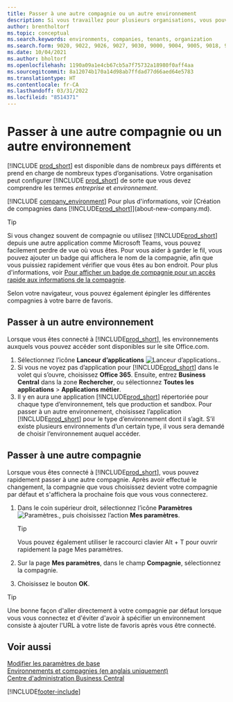 ```yaml
---
title: Passer à une autre compagnie ou un autre environnement
description: Si vous travaillez pour plusieurs organisations, vous pouvez rapidement passer d'un environnement et d'une compagnie à l'autre.
author: brentholtorf
ms.topic: conceptual
ms.search.keywords: environments, companies, tenants, organization
ms.search.form: 9020, 9022, 9026, 9027, 9030, 9000, 9004, 9005, 9018, 9006, 9007, 9010, 9016, 9017
ms.date: 10/04/2021
ms.author: bholtorf
ms.openlocfilehash: 1190a09a1e4cb67cb5a7f75732a18980f0aff4aa
ms.sourcegitcommit: 8a12074b170a14d98ab7ffdad77d66aed64e5783
ms.translationtype: HT
ms.contentlocale: fr-CA
ms.lasthandoff: 03/31/2022
ms.locfileid: "8514371"
---
```

# <a name="switching-to-another-company-or-environment"></a>Passer à une autre compagnie ou un autre environnement

[!INCLUDE [prod_short](includes/prod_short.md)] est disponible dans de nombreux pays différents et prend en charge de nombreux types d’organisations. Votre organisation peut configurer [!INCLUDE [prod_short](includes/prod_short.md)] de sorte que vous devez comprendre les termes *entreprise* et *environnement*.  

[!INCLUDE [company_environment](includes/company_environment.md)] Pour plus d'informations, voir [Création de compagnies dans [!INCLUDE[prod_short](includes/prod_short.md)]](about-new-company.md).  

> [!TIP]
> Si vous changez souvent de compagnie ou utilisez [!INCLUDE[prod_short](includes/prod_short.md)] depuis une autre application comme Microsoft Teams, vous pouvez facilement perdre de vue où vous êtes. Pour vous aider à garder le fil, vous pouvez ajouter un badge qui affichera le nom de la compagnie, afin que vous puissiez rapidement vérifier que vous êtes au bon endroit. Pour plus d'informations, voir [Pour afficher un badge de compagnie pour un accès rapide aux informations de la compagnie](ui-change-basic-settings.md#badge).

Selon votre navigateur, vous pouvez également épingler les différentes compagnies à votre barre de favoris.  

## <a name="switch-to-another-environment"></a>Passer à un autre environnement

Lorsque vous êtes connecté à [!INCLUDE[prod_short](includes/prod_short.md)], les environnements auxquels vous pouvez accéder sont disponibles sur le site Office.com.  

1. Sélectionnez l’icône **Lanceur d’applications** ![Lanceur d’applications.](media/app-launcher-icon.png "Le lanceur d'applications donne accès à plus de fonctionnalités").
2. Si vous ne voyez pas d’application pour [!INCLUDE[prod_short](includes/prod_short.md)] dans le volet qui s’ouvre, choisissez **Office 365**. Ensuite, entrez **Business Central** dans la zone **Rechercher**, ou sélectionnez **Toutes les applications** > **Applications métier**.  
3. Il y en aura une application [!INCLUDE[prod_short](includes/prod_short.md)] répertoriée pour chaque type d’environnement, tels que production et sandbox. Pour passer à un autre environnement, choisissez l’application [!INCLUDE[prod_short](includes/prod_short.md)] pour le type d’environnement dont il s’agit. S’il existe plusieurs environnements d’un certain type, il vous sera demandé de choisir l’environnement auquel accéder.

<!--
The following image shows tiles for accessing production and sandbox environments on the Dynamics 365 Home page.

:::image type="content" source="media/app-picker-environments.png" alt-text="The Dynamics 365 Home page showing production and sandbox environments.":::
-->
## <a name="switch-to-another-company"></a>Passer à une autre compagnie

Lorsque vous êtes connecté à [!INCLUDE[prod_short](includes/prod_short.md)], vous pouvez rapidement passer à une autre compagnie. Après avoir effectué le changement, la compagnie que vous choisissez devient votre compagnie par défaut et s'affichera la prochaine fois que vous vous connecterez.

1. Dans le coin supérieur droit, sélectionnez l’icône **Paramètres** ![Paramètres.](media/ui-experience/settings_icon_small.png "Icône Paramètres du tableau de bord"), puis choisissez l’action **Mes paramètres**.

    > [!TIP]
    > Vous pouvez également utiliser le raccourci clavier Alt + T pour ouvrir rapidement la page Mes paramètres.

2. Sur la page **Mes paramètres**, dans le champ **Compagnie**, sélectionnez la compagnie.  
3. Choisissez le bouton **OK**.

> [!TIP]
> Une bonne façon d'aller directement à votre compagnie par défaut lorsque vous vous connectez et d'éviter d'avoir à spécifier un environnement consiste à ajouter l'URL à votre liste de favoris après vous être connecté.

## <a name="see-also"></a>Voir aussi

[Modifier les paramètres de base](ui-change-basic-settings.md)  
[Environnements et compagnies (en anglais uniquement)](/dynamics365/business-central/dev-itpro/administration/tenant-environment-topology)  
[Centre d'administration Business Central](/dynamics365/business-central/dev-itpro/administration/tenant-admin-center)  


[!INCLUDE[footer-include](includes/footer-banner.md)]